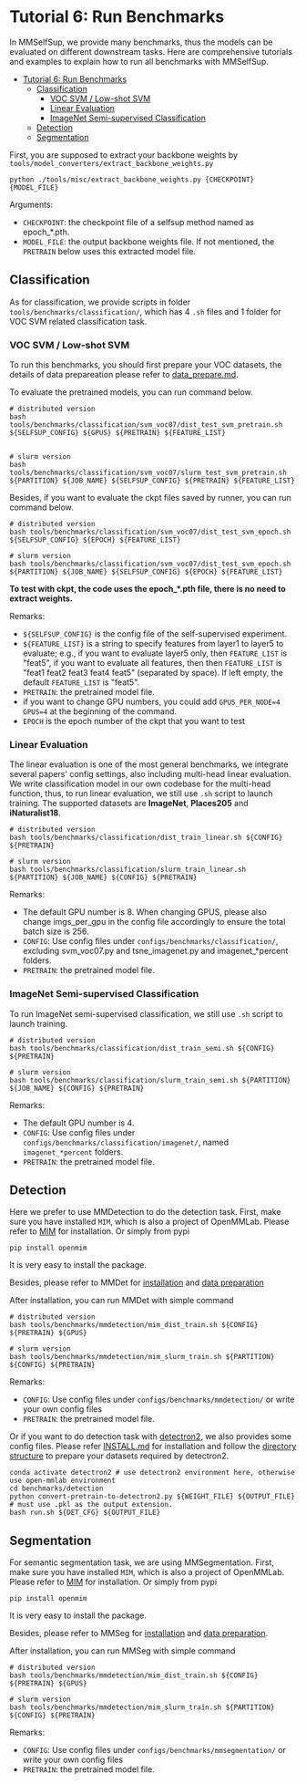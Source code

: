 # Tutorial 6: Run Benchmarks

In MMSelfSup, we provide many benchmarks, thus the models can be evaluated on different downstream tasks. Here are comprehensive tutorials and examples to explain how to run all benchmarks with MMSelfSup.

- [Tutorial 6: Run Benchmarks](#tutorial-6-run-benchmarks)
  - [Classification](#classification)
    - [VOC SVM / Low-shot SVM](#voc-svm--low-shot-svm)
    - [Linear Evaluation](#linear-evaluation)
    - [ImageNet Semi-supervised Classification](#imagenet-semi-supervised-classification)
  - [Detection](#detection)
  - [Segmentation](#segmentation)

First, you are supposed to extract your backbone weights by `tools/model_converters/extract_backbone_weights.py`
```
python ./tools/misc/extract_backbone_weights.py {CHECKPOINT} {MODEL_FILE}
```

Arguments:
- `CHECKPOINT`: the checkpoint file of a selfsup method named as epoch_*.pth.
- `MODEL_FILE`: the output backbone weights file. If not mentioned, the `PRETRAIN` below uses this extracted model file.


## Classification

As for classification, we provide scripts in folder `tools/benchmarks/classification/`, which has 4 `.sh` files and 1 folder for VOC SVM related classification task.

### VOC SVM / Low-shot SVM

To run this benchmarks, you should first prepare your VOC datasets, the details of data prepareation please refer to [data_prepare.md](../data_prepare.md).

To evaluate the pretrained models, you can run command below.

```shell
# distributed version
bash tools/benchmarks/classification/svm_voc07/dist_test_svm_pretrain.sh ${SELFSUP_CONFIG} ${GPUS} ${PRETRAIN} ${FEATURE_LIST}


# slurm version
bash tools/benchmarks/classification/svm_voc07/slurm_test_svm_pretrain.sh ${PARTITION} ${JOB_NAME} ${SELFSUP_CONFIG} ${PRETRAIN} ${FEATURE_LIST}

```

Besides, if you want to evaluate the ckpt files saved by runner, you can run command below.
```shell
# distributed version
bash tools/benchmarks/classification/svm_voc07/dist_test_svm_epoch.sh ${SELFSUP_CONFIG} ${EPOCH} ${FEATURE_LIST}

# slurm version
bash tools/benchmarks/classification/svm_voc07/dist_test_svm_epoch.sh ${PARTITION} ${JOB_NAME} ${SELFSUP_CONFIG} ${EPOCH} ${FEATURE_LIST}
```
**To test with ckpt, the code uses the epoch_*.pth file, there is no need to extract weights.**

Remarks:
- `${SELFSUP_CONFIG}` is the config file of the self-supervised experiment.
- `${FEATURE_LIST}` is a string to specify features from layer1 to layer5 to evaluate; e.g., if you want to evaluate layer5 only, then `FEATURE_LIST` is "feat5", if you want to evaluate all features, then then `FEATURE_LIST` is "feat1 feat2 feat3 feat4 feat5" (separated by space). If left empty, the default `FEATURE_LIST` is "feat5".
- `PRETRAIN`: the pretrained model file.
- if you want to change GPU numbers, you could add `GPUS_PER_NODE=4 GPUS=4` at the beginning of the command.
- `EPOCH` is the epoch number of the ckpt that you want to test

### Linear Evaluation

The linear evaluation is one of the most general benchmarks, we integrate several papers' config settings, also including multi-head linear evaluation. We write classification model in our own codebase for the multi-head function, thus, to run linear evaluation, we still use `.sh` script to launch training. The supported datasets are **ImageNet**, **Places205** and **iNaturalist18**.

```shell
# distributed version
bash tools/benchmarks/classification/dist_train_linear.sh ${CONFIG} ${PRETRAIN}

# slurm version
bash tools/benchmarks/classification/slurm_train_linear.sh ${PARTITION} ${JOB_NAME} ${CONFIG} ${PRETRAIN}
```

Remarks:
- The default GPU number is 8. When changing GPUS, please also change imgs_per_gpu in the config file accordingly to ensure the total batch size is 256.
- `CONFIG`: Use config files under `configs/benchmarks/classification/`, excluding svm_voc07.py and tsne_imagenet.py and imagenet_*percent folders.
- `PRETRAIN`: the pretrained model file.


### ImageNet Semi-supervised Classification

To run ImageNet semi-supervised classification, we still use `.sh` script to launch training.

```shell
# distributed version
bash tools/benchmarks/classification/dist_train_semi.sh ${CONFIG} ${PRETRAIN}

# slurm version
bash tools/benchmarks/classification/slurm_train_semi.sh ${PARTITION} ${JOB_NAME} ${CONFIG} ${PRETRAIN}
```

Remarks:
- The default GPU number is 4.
- `CONFIG`: Use config files under `configs/benchmarks/classification/imagenet/`, named `imagenet_*percent` folders.
- `PRETRAIN`: the pretrained model file.

## Detection

Here we prefer to use MMDetection to do the detection task. First, make sure you have installed `MIM`, which is also a project of OpenMMLab. Please refer to [MIM](https://github.com/open-mmlab/mim/blob/main/docs/installation.md) for installation. Or simply from pypi
```shell
pip install openmim
```
It is very easy to install the package.

Besides, please refer to MMDet for [installation](https://github.com/open-mmlab/mmdetection/blob/master/docs/get_started.md) and [data preparation](https://github.com/open-mmlab/mmdetection/blob/master/docs/1_exist_data_model.md)

After installation, you can run MMDet with simple command
```shell
# distributed version
bash tools/benchmarks/mmdetection/mim_dist_train.sh ${CONFIG} ${PRETRAIN} ${GPUS}

# slurm version
bash tools/benchmarks/mmdetection/mim_slurm_train.sh ${PARTITION} ${CONFIG} ${PRETRAIN}
```

Remarks:
- `CONFIG`: Use config files under `configs/benchmarks/mmdetection/` or write your own config files
- `PRETRAIN`: the pretrained model file.


Or if you want to do detection task with [detectron2](https://github.com/facebookresearch/detectron2), we also provides some config files.
Please refer [INSTALL.md](https://github.com/facebookresearch/detectron2/blob/main/INSTALL.md) for installation and follow the [directory structure](https://github.com/facebookresearch/detectron2/tree/main/datasets) to prepare your datasets required by detectron2.

```
conda activate detectron2 # use detectron2 environment here, otherwise use open-mmlab environment
cd benchmarks/detection
python convert-pretrain-to-detectron2.py ${WEIGHT_FILE} ${OUTPUT_FILE} # must use .pkl as the output extension.
bash run.sh ${DET_CFG} ${OUTPUT_FILE}
```
## Segmentation

For semantic segmentation task, we are using MMSegmentation. First, make sure you have installed `MIM`, which is also a project of OpenMMLab. Please refer to [MIM](https://github.com/open-mmlab/mim/blob/main/docs/installation.md) for installation. Or simply from pypi
```shell
pip install openmim
```
It is very easy to install the package.

Besides, please refer to MMSeg for [installation](https://github.com/open-mmlab/mmsegmentation/blob/master/docs/get_started.md) and [data preparation](https://github.com/open-mmlab/mmsegmentation/blob/master/docs/dataset_prepare.md#prepare-datasets).

After installation, you can run MMSeg with simple command
```shell
# distributed version
bash tools/benchmarks/mmdetection/mim_dist_train.sh ${CONFIG} ${PRETRAIN} ${GPUS}

# slurm version
bash tools/benchmarks/mmdetection/mim_slurm_train.sh ${PARTITION} ${CONFIG} ${PRETRAIN}
```

Remarks:
- `CONFIG`: Use config files under `configs/benchmarks/mmsegmentation/` or write your own config files
- `PRETRAIN`: the pretrained model file.
